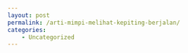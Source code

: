 ```yaml
---
layout: post
permalink: /arti-mimpi-melihat-kepiting-berjalan/
categories:
    - Uncategorized
---
```


